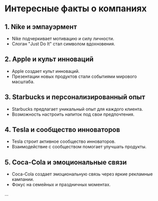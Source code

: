 # Интересные факты о компаниях

## 1. Nike и эмпауэрмент
- Nike подчеркивает мотивацию и силу личности.
- Слоган "Just Do It" стал символом вдохновения.

## 2. Apple и культ инноваций
- Apple создает культ инноваций.
- Презентации новых продуктов стали событиями мирового масштаба.

## 3. Starbucks и персонализированный опыт
- Starbucks предлагает уникальный опыт для каждого клиента.
- Возможность настроить напиток под свои предпочтения.

## 4. Tesla и сообщество инноваторов
- Tesla строит активное сообщество инноваторов.
- Взаимодействие с сообществом помогает улучшать продукты.

## 5. Coca-Cola и эмоциональные связи
- Coca-Cola создает эмоциональную связь через яркие рекламные кампании.
- Фокус на семейных и праздничных моментах.

...

